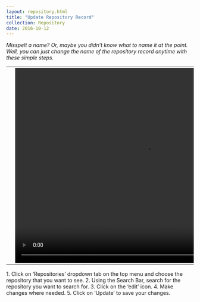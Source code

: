 ```yaml
---
layout: repository.html
title: "Update Repository Record"
collection: Repository
date: 2016-10-12
---
```

_Misspelt a name?  Or, maybe you didn’t know what to name it at the point. Well, you can just change the name of the repository record anytime with these simple steps._

<table>
<tr>
<td width="50px"></td>
<td width="700px">
<video width="700" height="525" controls>
	<source src="/assets/video/Repo/How_to_Update_a_Repository_Record.mp4" type="video/mp4">
	Your browser does not support the video tag.
</video>
</td>
<td width="50px"></td>
</tr>
</table>
1.	Click on ‘Repositories’ dropdown tab on the top menu and choose the repository that you want to see.
2.	Using the Search Bar, search for the repository you want to search for.
3.	Click on the ‘edit’ icon.
4.	Make changes where needed.
5.	Click on ‘Update’ to save your changes.
